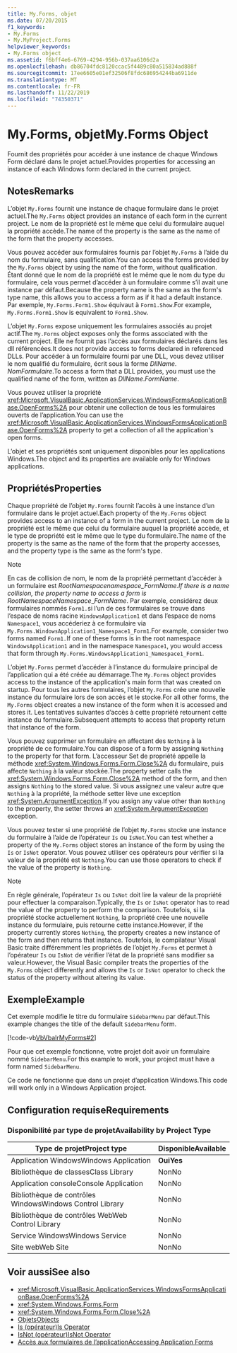 ```yaml
---
title: My.Forms, objet
ms.date: 07/20/2015
f1_keywords:
- My.Forms
- My.MyProject.Forms
helpviewer_keywords:
- My.Forms object
ms.assetid: f6bff4e6-6769-4294-956b-037aa6106d2a
ms.openlocfilehash: db86704fdc8120ccac5f4489c80a515834ad888f
ms.sourcegitcommit: 17ee6605e01ef32506f8fdc686954244ba6911de
ms.translationtype: MT
ms.contentlocale: fr-FR
ms.lasthandoff: 11/22/2019
ms.locfileid: "74350371"
---
```

# <a name="myforms-object"></a><span data-ttu-id="2c3d1-102">My.Forms, objet</span><span class="sxs-lookup"><span data-stu-id="2c3d1-102">My.Forms Object</span></span>

<span data-ttu-id="2c3d1-103">Fournit des propriétés pour accéder à une instance de chaque Windows Form déclaré dans le projet actuel.</span><span class="sxs-lookup"><span data-stu-id="2c3d1-103">Provides properties for accessing an instance of each Windows form declared in the current project.</span></span>

## <a name="remarks"></a><span data-ttu-id="2c3d1-104">Notes</span><span class="sxs-lookup"><span data-stu-id="2c3d1-104">Remarks</span></span>

<span data-ttu-id="2c3d1-105">L’objet `My.Forms` fournit une instance de chaque formulaire dans le projet actuel.</span><span class="sxs-lookup"><span data-stu-id="2c3d1-105">The `My.Forms` object provides an instance of each form in the current project.</span></span> <span data-ttu-id="2c3d1-106">Le nom de la propriété est le même que celui du formulaire auquel la propriété accède.</span><span class="sxs-lookup"><span data-stu-id="2c3d1-106">The name of the property is the same as the name of the form that the property accesses.</span></span>

<span data-ttu-id="2c3d1-107">Vous pouvez accéder aux formulaires fournis par l’objet `My.Forms` à l’aide du nom du formulaire, sans qualification.</span><span class="sxs-lookup"><span data-stu-id="2c3d1-107">You can access the forms provided by the `My.Forms` object by using the name of the form, without qualification.</span></span> <span data-ttu-id="2c3d1-108">Étant donné que le nom de la propriété est le même que le nom du type du formulaire, cela vous permet d’accéder à un formulaire comme s’il avait une instance par défaut.</span><span class="sxs-lookup"><span data-stu-id="2c3d1-108">Because the property name is the same as the form's type name, this allows you to access a form as if it had a default instance.</span></span> <span data-ttu-id="2c3d1-109">Par exemple, `My.Forms.Form1.Show` équivaut à `Form1.Show`.</span><span class="sxs-lookup"><span data-stu-id="2c3d1-109">For example, `My.Forms.Form1.Show` is equivalent to `Form1.Show`.</span></span>

<span data-ttu-id="2c3d1-110">L’objet `My.Forms` expose uniquement les formulaires associés au projet actif.</span><span class="sxs-lookup"><span data-stu-id="2c3d1-110">The `My.Forms` object exposes only the forms associated with the current project.</span></span> <span data-ttu-id="2c3d1-111">Elle ne fournit pas l’accès aux formulaires déclarés dans les dll référencées.</span><span class="sxs-lookup"><span data-stu-id="2c3d1-111">It does not provide access to forms declared in referenced DLLs.</span></span> <span data-ttu-id="2c3d1-112">Pour accéder à un formulaire fourni par une DLL, vous devez utiliser le nom qualifié du formulaire, écrit sous la forme *DllName*. *NomFormulaire*.</span><span class="sxs-lookup"><span data-stu-id="2c3d1-112">To access a form that a DLL provides, you must use the qualified name of the form, written as *DllName*.*FormName*.</span></span>

<span data-ttu-id="2c3d1-113">Vous pouvez utiliser la propriété <xref:Microsoft.VisualBasic.ApplicationServices.WindowsFormsApplicationBase.OpenForms%2A> pour obtenir une collection de tous les formulaires ouverts de l’application.</span><span class="sxs-lookup"><span data-stu-id="2c3d1-113">You can use the <xref:Microsoft.VisualBasic.ApplicationServices.WindowsFormsApplicationBase.OpenForms%2A> property to get a collection of all the application's open forms.</span></span>

<span data-ttu-id="2c3d1-114">L’objet et ses propriétés sont uniquement disponibles pour les applications Windows.</span><span class="sxs-lookup"><span data-stu-id="2c3d1-114">The object and its properties are available only for Windows applications.</span></span>

## <a name="properties"></a><span data-ttu-id="2c3d1-115">Propriétés</span><span class="sxs-lookup"><span data-stu-id="2c3d1-115">Properties</span></span>

<span data-ttu-id="2c3d1-116">Chaque propriété de l’objet `My.Forms` fournit l’accès à une instance d’un formulaire dans le projet actuel.</span><span class="sxs-lookup"><span data-stu-id="2c3d1-116">Each property of the `My.Forms` object provides access to an instance of a form in the current project.</span></span> <span data-ttu-id="2c3d1-117">Le nom de la propriété est le même que celui du formulaire auquel la propriété accède, et le type de propriété est le même que le type du formulaire.</span><span class="sxs-lookup"><span data-stu-id="2c3d1-117">The name of the property is the same as the name of the form that the property accesses, and the property type is the same as the form's type.</span></span>

> [!NOTE]
> <span data-ttu-id="2c3d1-118">En cas de collision de nom, le nom de la propriété permettant d’accéder à un formulaire est *RootNamespace*_*namespace*\_*FormName*.</span><span class="sxs-lookup"><span data-stu-id="2c3d1-118">If there is a name collision, the property name to access a form is *RootNamespace*_*Namespace*\_*FormName*.</span></span> <span data-ttu-id="2c3d1-119">Par exemple, considérez deux formulaires nommés `Form1.`si l’un de ces formulaires se trouve dans l’espace de noms racine `WindowsApplication1` et dans l’espace de noms `Namespace1`, vous accéderiez à ce formulaire via `My.Forms.WindowsApplication1_Namespace1_Form1`.</span><span class="sxs-lookup"><span data-stu-id="2c3d1-119">For example, consider two forms named `Form1.`If one of these forms is in the root namespace `WindowsApplication1` and in the namespace `Namespace1`, you would access that form through `My.Forms.WindowsApplication1_Namespace1_Form1`.</span></span>

<span data-ttu-id="2c3d1-120">L’objet `My.Forms` permet d’accéder à l’instance du formulaire principal de l’application qui a été créée au démarrage.</span><span class="sxs-lookup"><span data-stu-id="2c3d1-120">The `My.Forms` object provides access to the instance of the application's main form that was created on startup.</span></span> <span data-ttu-id="2c3d1-121">Pour tous les autres formulaires, l’objet `My.Forms` crée une nouvelle instance du formulaire lors de son accès et le stocke.</span><span class="sxs-lookup"><span data-stu-id="2c3d1-121">For all other forms, the `My.Forms` object creates a new instance of the form when it is accessed and stores it.</span></span> <span data-ttu-id="2c3d1-122">Les tentatives suivantes d’accès à cette propriété retournent cette instance du formulaire.</span><span class="sxs-lookup"><span data-stu-id="2c3d1-122">Subsequent attempts to access that property return that instance of the form.</span></span>

<span data-ttu-id="2c3d1-123">Vous pouvez supprimer un formulaire en affectant des `Nothing` à la propriété de ce formulaire.</span><span class="sxs-lookup"><span data-stu-id="2c3d1-123">You can dispose of a form by assigning `Nothing` to the property for that form.</span></span> <span data-ttu-id="2c3d1-124">L’accesseur Set de propriété appelle la méthode <xref:System.Windows.Forms.Form.Close%2A> du formulaire, puis affecte `Nothing` à la valeur stockée.</span><span class="sxs-lookup"><span data-stu-id="2c3d1-124">The property setter calls the <xref:System.Windows.Forms.Form.Close%2A> method of the form, and then assigns `Nothing` to the stored value.</span></span> <span data-ttu-id="2c3d1-125">Si vous assignez une valeur autre que `Nothing` à la propriété, la méthode setter lève une exception <xref:System.ArgumentException>.</span><span class="sxs-lookup"><span data-stu-id="2c3d1-125">If you assign any value other than `Nothing` to the property, the setter throws an <xref:System.ArgumentException> exception.</span></span>

<span data-ttu-id="2c3d1-126">Vous pouvez tester si une propriété de l’objet `My.Forms` stocke une instance du formulaire à l’aide de l’opérateur `Is` ou `IsNot`.</span><span class="sxs-lookup"><span data-stu-id="2c3d1-126">You can test whether a property of the `My.Forms` object stores an instance of the form by using the `Is` or `IsNot` operator.</span></span> <span data-ttu-id="2c3d1-127">Vous pouvez utiliser ces opérateurs pour vérifier si la valeur de la propriété est `Nothing`.</span><span class="sxs-lookup"><span data-stu-id="2c3d1-127">You can use those operators to check if the value of the property is `Nothing`.</span></span>

> [!NOTE]
> <span data-ttu-id="2c3d1-128">En règle générale, l’opérateur `Is` ou `IsNot` doit lire la valeur de la propriété pour effectuer la comparaison.</span><span class="sxs-lookup"><span data-stu-id="2c3d1-128">Typically, the `Is` or `IsNot` operator has to read the value of the property to perform the comparison.</span></span> <span data-ttu-id="2c3d1-129">Toutefois, si la propriété stocke actuellement `Nothing`, la propriété crée une nouvelle instance du formulaire, puis retourne cette instance.</span><span class="sxs-lookup"><span data-stu-id="2c3d1-129">However, if the property currently stores `Nothing`, the property creates a new instance of the form and then returns that instance.</span></span> <span data-ttu-id="2c3d1-130">Toutefois, le compilateur Visual Basic traite différemment les propriétés de l’objet `My.Forms` et permet à l’opérateur `Is` ou `IsNot` de vérifier l’état de la propriété sans modifier sa valeur.</span><span class="sxs-lookup"><span data-stu-id="2c3d1-130">However, the Visual Basic compiler treats the properties of the `My.Forms` object differently and allows the `Is` or `IsNot` operator to check the status of the property without altering its value.</span></span>

## <a name="example"></a><span data-ttu-id="2c3d1-131">Exemple</span><span class="sxs-lookup"><span data-stu-id="2c3d1-131">Example</span></span>

<span data-ttu-id="2c3d1-132">Cet exemple modifie le titre du formulaire `SidebarMenu` par défaut.</span><span class="sxs-lookup"><span data-stu-id="2c3d1-132">This example changes the title of the default `SidebarMenu` form.</span></span>

[!code-vb[VbVbalrMyForms#2](~/samples/snippets/visualbasic/VS_Snippets_VBCSharp/VbVbalrMyForms/VB/Class1.vb#2)]

<span data-ttu-id="2c3d1-133">Pour que cet exemple fonctionne, votre projet doit avoir un formulaire nommé `SidebarMenu`.</span><span class="sxs-lookup"><span data-stu-id="2c3d1-133">For this example to work, your project must have a form named `SidebarMenu`.</span></span>

<span data-ttu-id="2c3d1-134">Ce code ne fonctionne que dans un projet d’application Windows.</span><span class="sxs-lookup"><span data-stu-id="2c3d1-134">This code will work only in a Windows Application project.</span></span>

## <a name="requirements"></a><span data-ttu-id="2c3d1-135">Configuration requise</span><span class="sxs-lookup"><span data-stu-id="2c3d1-135">Requirements</span></span>

### <a name="availability-by-project-type"></a><span data-ttu-id="2c3d1-136">Disponibilité par type de projet</span><span class="sxs-lookup"><span data-stu-id="2c3d1-136">Availability by Project Type</span></span>

|<span data-ttu-id="2c3d1-137">Type de projet</span><span class="sxs-lookup"><span data-stu-id="2c3d1-137">Project type</span></span>|<span data-ttu-id="2c3d1-138">Disponible</span><span class="sxs-lookup"><span data-stu-id="2c3d1-138">Available</span></span>|
|---|---|
|<span data-ttu-id="2c3d1-139">Application Windows</span><span class="sxs-lookup"><span data-stu-id="2c3d1-139">Windows Application</span></span>|<span data-ttu-id="2c3d1-140">**Oui**</span><span class="sxs-lookup"><span data-stu-id="2c3d1-140">**Yes**</span></span>|
|<span data-ttu-id="2c3d1-141">Bibliothèque de classes</span><span class="sxs-lookup"><span data-stu-id="2c3d1-141">Class Library</span></span>|<span data-ttu-id="2c3d1-142">Non</span><span class="sxs-lookup"><span data-stu-id="2c3d1-142">No</span></span>|
|<span data-ttu-id="2c3d1-143">Application console</span><span class="sxs-lookup"><span data-stu-id="2c3d1-143">Console Application</span></span>|<span data-ttu-id="2c3d1-144">Non</span><span class="sxs-lookup"><span data-stu-id="2c3d1-144">No</span></span>|
|<span data-ttu-id="2c3d1-145">Bibliothèque de contrôles Windows</span><span class="sxs-lookup"><span data-stu-id="2c3d1-145">Windows Control Library</span></span>|<span data-ttu-id="2c3d1-146">Non</span><span class="sxs-lookup"><span data-stu-id="2c3d1-146">No</span></span>|
|<span data-ttu-id="2c3d1-147">Bibliothèque de contrôles Web</span><span class="sxs-lookup"><span data-stu-id="2c3d1-147">Web Control Library</span></span>|<span data-ttu-id="2c3d1-148">Non</span><span class="sxs-lookup"><span data-stu-id="2c3d1-148">No</span></span>|
|<span data-ttu-id="2c3d1-149">Service Windows</span><span class="sxs-lookup"><span data-stu-id="2c3d1-149">Windows Service</span></span>|<span data-ttu-id="2c3d1-150">Non</span><span class="sxs-lookup"><span data-stu-id="2c3d1-150">No</span></span>|
|<span data-ttu-id="2c3d1-151">Site web</span><span class="sxs-lookup"><span data-stu-id="2c3d1-151">Web Site</span></span>|<span data-ttu-id="2c3d1-152">Non</span><span class="sxs-lookup"><span data-stu-id="2c3d1-152">No</span></span>|

## <a name="see-also"></a><span data-ttu-id="2c3d1-153">Voir aussi</span><span class="sxs-lookup"><span data-stu-id="2c3d1-153">See also</span></span>

- <xref:Microsoft.VisualBasic.ApplicationServices.WindowsFormsApplicationBase.OpenForms%2A>
- <xref:System.Windows.Forms.Form>
- <xref:System.Windows.Forms.Form.Close%2A>
- [<span data-ttu-id="2c3d1-154">Objets</span><span class="sxs-lookup"><span data-stu-id="2c3d1-154">Objects</span></span>](../../../visual-basic/language-reference/objects/index.md)
- [<span data-ttu-id="2c3d1-155">Is (opérateur)</span><span class="sxs-lookup"><span data-stu-id="2c3d1-155">Is Operator</span></span>](../../../visual-basic/language-reference/operators/is-operator.md)
- [<span data-ttu-id="2c3d1-156">IsNot (opérateur)</span><span class="sxs-lookup"><span data-stu-id="2c3d1-156">IsNot Operator</span></span>](../../../visual-basic/language-reference/operators/isnot-operator.md)
- [<span data-ttu-id="2c3d1-157">Accès aux formulaires de l’application</span><span class="sxs-lookup"><span data-stu-id="2c3d1-157">Accessing Application Forms</span></span>](../../../visual-basic/developing-apps/programming/accessing-application-forms.md)
